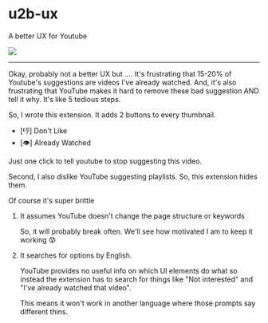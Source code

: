 # u2b-ux

A better UX for Youtube

![](https://github.com/greggman/u2b-ux/raw/main/screenshots/ub2-ux-01.jpg)

---

Okay, probably not a better UX but .... It's frustrating that 15-20% of
Youtube's suggestions are videos I've already watched. And,
it's also frustrating that YouTube makes it hard to remove
these bad suggestion AND tell it why. It's like 5 tedious steps.

So, I wrote this extension. It adds 2 buttons to every thumbnail.

* [👎] Don't Like
* [👁] Already Watched

Just one click to tell youtube to stop suggesting this video.

Second, I also dislike YouTube suggesting playlists. So, this
extension hides them.

Of course it's super brittle

1. It assumes YouTube doesn't change the page structure or keywords

   So, it will probably break often. We'll see how motivated I am
   to keep it working 😰

2. It searches for options by English.

   YouTube provides no useful info on which UI elements do what
   so instead the extension has to search for things like
   "Not interested" and "I've already watched that video".

   This means it won't work in another language where those
   prompts say different thins.

